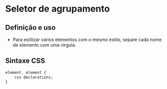 # Seletor de agrupamento

## Definição e uso

 * Para estilizar vários elementos com o mesmo estilo, separe cada nome de elemento com uma vírgula.

## Sintaxe CSS

```css
element, element {
    css declarations;
}
```